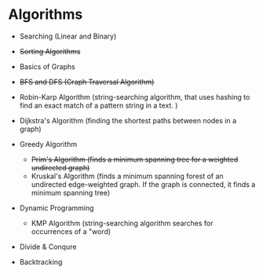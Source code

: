 

# Algorithms

 - Searching (Linear and Binary)
 - ~~Sorting Algorithms~~
 - Basics of Graphs
 - ~~BFS and DFS (Graph Traversal Algorithm)~~
 - Robin-Karp Algorithm (string-searching algorithm, that uses hashing to find an exact match of a pattern string in a text. )
 - Dijkstra's Algorithm (finding the shortest paths between nodes in a graph)


 - Greedy Algorithm
   - ~~Prim's Algorithm (finds a minimum spanning tree for a weighted undirected graph)~~
   - Kruskal's Algorithm (finds a minimum spanning forest of an undirected edge-weighted graph. If the graph is connected, it finds a minimum spanning tree)
 - Dynamic Programming
   - KMP Algorithm (string-searching algorithm searches for occurrences of a "word)
 - Divide & Conqure
 - Backtracking

